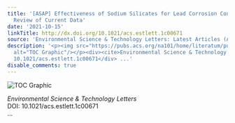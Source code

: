 ```yaml
---
title: '[ASAP] Effectiveness of Sodium Silicates for Lead Corrosion Control: A Critical
  Review of Current Data'
date: '2021-10-15'
linkTitle: http://dx.doi.org/10.1021/acs.estlett.1c00671
source: 'Environmental Science & Technology Letters: Latest Articles (ACS Publications)'
description: '<p><img src="https://pubs.acs.org/na101/home/literatum/publisher/achs/journals/content/estlcu/0/estlcu.ahead-of-print/acs.estlett.1c00671/20211015/images/medium/ez1c00671_0006.gif"
  alt="TOC Graphic"/></p><div><cite>Environmental Science & Technology Letters</cite></div><div>DOI:
  10.1021/acs.estlett.1c00671</div> ...'
disable_comments: true
---
```

<p><img src="https://pubs.acs.org/na101/home/literatum/publisher/achs/journals/content/estlcu/0/estlcu.ahead-of-print/acs.estlett.1c00671/20211015/images/medium/ez1c00671_0006.gif" alt="TOC Graphic"/></p><div><cite>Environmental Science & Technology Letters</cite></div><div>DOI: 10.1021/acs.estlett.1c00671</div> ...
